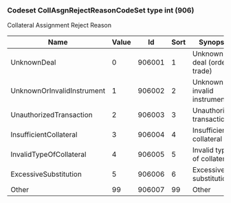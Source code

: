 ### Codeset CollAsgnRejectReasonCodeSet type int (906)

Collateral Assignment Reject Reason

| Name                       | Value | Id     | Sort | Synopsis                      |
|----------------------------|-------|--------|------|-------------------------------|
| UnknownDeal                | 0     | 906001 | 1    | Unknown deal (order / trade)  |
| UnknownOrInvalidInstrument | 1     | 906002 | 2    | Unknown or invalid instrument |
| UnauthorizedTransaction    | 2     | 906003 | 3    | Unauthorized transaction      |
| InsufficientCollateral     | 3     | 906004 | 4    | Insufficient collateral       |
| InvalidTypeOfCollateral    | 4     | 906005 | 5    | Invalid type of collateral    |
| ExcessiveSubstitution      | 5     | 906006 | 6    | Excessive substitution        |
| Other                      | 99    | 906007 | 99   | Other                         |

